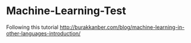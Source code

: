 # Machine-Learning-Test
Following this tutorial http://burakkanber.com/blog/machine-learning-in-other-languages-introduction/
